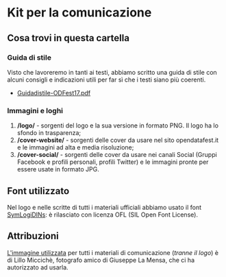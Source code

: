 # Kit per la comunicazione

## Cosa trovi in questa cartella

### Guida di stile
Visto che lavoreremo in tanti ai testi, abbiamo scritto una guida di stile con alcuni consigli e indicazioni utili per far sì che i testi siano più coerenti.

- [Guidadistile-ODFest17.pdf](https://github.com/spaghetti-open-data/raduno17/tree/master/kit-comunicazione/Guidadistile-ODFest17.pdf)

### Immagini e loghi

1. **/logo/** - sorgenti del logo e la sua versione in formato PNG. Il logo ha lo sfondo in trasparenza; 
2. **/cover-website/** - sorgenti delle cover da usare nel sito opendatafest.it e le immagini ad alta e media risoluzione; 
3. **/cover-social/** - sorgenti delle cover da usare nei canali Social (Gruppi Facebook e profili personali, profili Twitter) e le immagini pronte per essere usate in formato JPG.

## Font utilizzato 
Nel logo e nelle scritte di tutti i materiali ufficiali abbiamo usato il font [SymLogiDINs](https://fontlibrary.org/it/font/symlogidins): è rilasciato con licenza OFL (SIL Open Font License).

## Attribuzioni
[L'immagine utilizzata](https://github.com/spaghetti-open-data/raduno17/blob/master/kit-comunicazione/cover-website/immagine-originale-micciche.jpg) per tutti i materiali di comunicazione (_tranne il logo_) è di Lillo Miccichè, fotografo amico di Giuseppe La Mensa, che ci ha autorizzato ad usarla.

